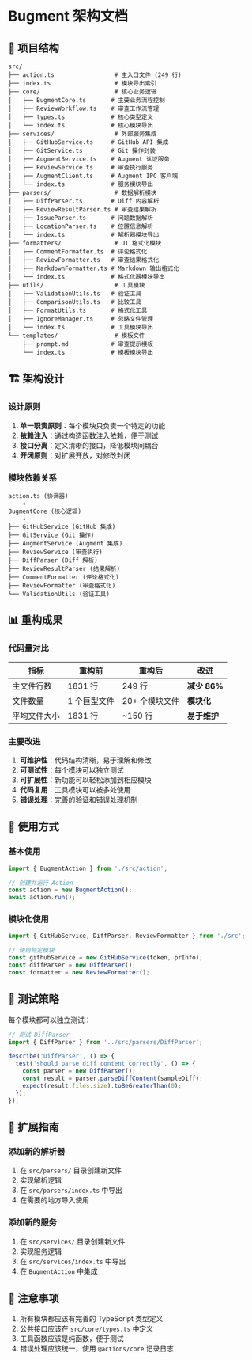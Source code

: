 # Bugment 架构文档

## 📁 项目结构

```
src/
├── action.ts                 # 主入口文件 (249 行)
├── index.ts                  # 模块导出索引
├── core/                     # 核心业务逻辑
│   ├── BugmentCore.ts       # 主要业务流程控制
│   ├── ReviewWorkflow.ts    # 审查工作流管理
│   ├── types.ts             # 核心类型定义
│   └── index.ts             # 核心模块导出
├── services/                 # 外部服务集成
│   ├── GitHubService.ts     # GitHub API 集成
│   ├── GitService.ts        # Git 操作封装
│   ├── AugmentService.ts    # Augment 认证服务
│   ├── ReviewService.ts     # 审查执行服务
│   ├── AugmentClient.ts     # Augment IPC 客户端
│   └── index.ts             # 服务模块导出
├── parsers/                  # 数据解析模块
│   ├── DiffParser.ts        # Diff 内容解析
│   ├── ReviewResultParser.ts # 审查结果解析
│   ├── IssueParser.ts       # 问题数据解析
│   ├── LocationParser.ts    # 位置信息解析
│   └── index.ts             # 解析器模块导出
├── formatters/               # UI 格式化模块
│   ├── CommentFormatter.ts  # 评论格式化
│   ├── ReviewFormatter.ts   # 审查结果格式化
│   ├── MarkdownFormatter.ts # Markdown 输出格式化
│   └── index.ts             # 格式化器模块导出
├── utils/                    # 工具模块
│   ├── ValidationUtils.ts   # 验证工具
│   ├── ComparisonUtils.ts   # 比较工具
│   ├── FormatUtils.ts       # 格式化工具
│   ├── IgnoreManager.ts     # 忽略文件管理
│   └── index.ts             # 工具模块导出
└── templates/                # 模板文件
    ├── prompt.md            # 审查提示模板
    └── index.ts             # 模板模块导出
```

## 🏗️ 架构设计

### 设计原则

1. **单一职责原则**：每个模块只负责一个特定的功能
2. **依赖注入**：通过构造函数注入依赖，便于测试
3. **接口分离**：定义清晰的接口，降低模块间耦合
4. **开闭原则**：对扩展开放，对修改封闭

### 模块依赖关系

```
action.ts (协调器)
    ↓
BugmentCore (核心逻辑)
    ↓
├── GitHubService (GitHub 集成)
├── GitService (Git 操作)  
├── AugmentService (Augment 集成)
├── ReviewService (审查执行)
├── DiffParser (Diff 解析)
├── ReviewResultParser (结果解析)
├── CommentFormatter (评论格式化)
├── ReviewFormatter (审查格式化)
└── ValidationUtils (验证工具)
```

## 📊 重构成果

### 代码量对比

| 指标 | 重构前 | 重构后 | 改进 |
|------|--------|--------|------|
| 主文件行数 | 1831 行 | 249 行 | **减少 86%** |
| 文件数量 | 1 个巨型文件 | 20+ 个模块文件 | **模块化** |
| 平均文件大小 | 1831 行 | ~150 行 | **易于维护** |

### 主要改进

1. **可维护性**：代码结构清晰，易于理解和修改
2. **可测试性**：每个模块可以独立测试
3. **可扩展性**：新功能可以轻松添加到相应模块
4. **代码复用**：工具模块可以被多处使用
5. **错误处理**：完善的验证和错误处理机制

## 🔧 使用方式

### 基本使用

```typescript
import { BugmentAction } from './src/action';

// 创建并运行 Action
const action = new BugmentAction();
await action.run();
```

### 模块化使用

```typescript
import { GitHubService, DiffParser, ReviewFormatter } from './src';

// 使用特定模块
const githubService = new GitHubService(token, prInfo);
const diffParser = new DiffParser();
const formatter = new ReviewFormatter();
```

## 🧪 测试策略

每个模块都可以独立测试：

```typescript
// 测试 DiffParser
import { DiffParser } from '../src/parsers/DiffParser';

describe('DiffParser', () => {
  test('should parse diff content correctly', () => {
    const parser = new DiffParser();
    const result = parser.parseDiffContent(sampleDiff);
    expect(result.files.size).toBeGreaterThan(0);
  });
});
```

## 🚀 扩展指南

### 添加新的解析器

1. 在 `src/parsers/` 目录创建新文件
2. 实现解析逻辑
3. 在 `src/parsers/index.ts` 中导出
4. 在需要的地方导入使用

### 添加新的服务

1. 在 `src/services/` 目录创建新文件
2. 实现服务逻辑
3. 在 `src/services/index.ts` 中导出
4. 在 `BugmentAction` 中集成

## 📝 注意事项

1. 所有模块都应该有完善的 TypeScript 类型定义
2. 公共接口应该在 `src/core/types.ts` 中定义
3. 工具函数应该是纯函数，便于测试
4. 错误处理应该统一，使用 `@actions/core` 记录日志
